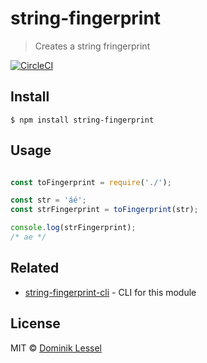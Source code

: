 # string-fingerprint
> Creates a string fringerprint

[![CircleCI](https://circleci.com/gh/dominiklessel/string-fingerprint.svg?style=svg)](https://circleci.com/gh/dominiklessel/string-fingerprint)

## Install

```
$ npm install string-fingerprint
```

## Usage

```js

const toFingerprint = require('./');

const str = 'áé';
const strFingerprint = toFingerprint(str);

console.log(strFingerprint);
/* ae */


```

## Related

- [string-fingerprint-cli](https://github.com/dominiklessel/string-fingerprint-cli) - CLI for this module


## License

MIT © [Dominik Lessel](https://mifitto.com)
